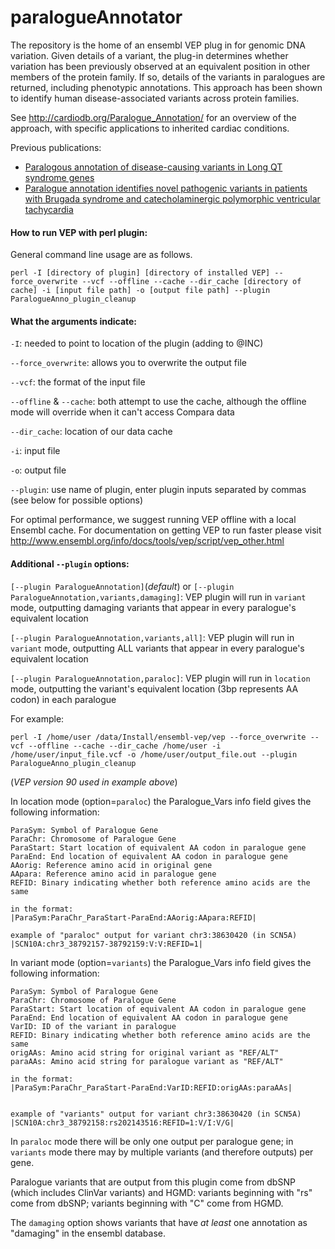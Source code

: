 # paralogueAnnotator

The repository is the home of an ensembl VEP plug in for genomic DNA variation.  Given details of a variant, the plug-in determines whether variation has been previously observed at an equivalent position in other members of the protein family.  If so, details of the variants in paralogues are returned, including phenotypic annotations.  This approach has been shown to identify human disease-associated variants across protein families.

See http://cardiodb.org/Paralogue_Annotation/ for an overview of the approach, with specific applications to inherited cardiac conditions.

Previous publications:  

- [Paralogous annotation of disease-causing variants in Long QT syndrome genes](http://onlinelibrary.wiley.com/doi/10.1002/humu.22114/abstract)  
- [Paralogue annotation identifies novel pathogenic variants in patients with Brugada syndrome and catecholaminergic polymorphic ventricular tachycardia](http://jmg.bmj.com/content/early/2013/10/17/jmedgenet-2013-101917.full)  


#### How to run VEP with perl plugin:

General command line usage are as follows. 
```
perl -I [directory of plugin] [directory of installed VEP] --force_overwrite --vcf --offline --cache --dir_cache [directory of cache] -i [input file path] -o [output file path] --plugin ParalogueAnno_plugin_cleanup
```

#### What the arguments indicate:

`-I`: needed to point to location of the plugin (adding to @INC)

`--force_overwrite`: allows you to overwrite the output file

`--vcf`: the format of the input file

`--offline` & `--cache`: both attempt to use the cache, although the offline mode will override when it can't access Compara data

`--dir_cache`: location of our data cache

`-i`: input file

`-o`: output file

`--plugin`: use name of plugin, enter plugin inputs separated by commas (see below for possible options)

For optimal performance, we suggest running VEP offline with a local Ensembl cache. For documentation on getting VEP to run faster please visit http://www.ensembl.org/info/docs/tools/vep/script/vep_other.html

#### Additional `--plugin` options:

`[--plugin ParalogueAnnotation]`(_default_) or `[--plugin ParalogueAnnotation,variants,damaging]`: VEP plugin will run in `variant` mode, outputting damaging variants that appear in every paralogue's equivalent location

`[--plugin ParalogueAnnotation,variants,all]`: VEP plugin will run in `variant` mode, outputting ALL variants that appear in every paralogue's equivalent location

`[--plugin ParalogueAnnotation,paraloc]`: VEP plugin will run in `location` mode, outputting the variant's equivalent location (3bp represents AA codon) in each paralogue

For example:
```
perl -I /home/user /data/Install/ensembl-vep/vep --force_overwrite --vcf --offline --cache --dir_cache /home/user -i /home/user/input_file.vcf -o /home/user/output_file.out --plugin ParalogueAnno_plugin_cleanup
```
(_VEP version 90 used in example above_)


In location mode (option=`paraloc`) the Paralogue_Vars info field gives the following information:

    ParaSym: Symbol of Paralogue Gene
    ParaChr: Chromosome of Paralogue Gene
    ParaStart: Start location of equivalent AA codon in paralogue gene
    ParaEnd: End location of equivalent AA codon in paralogue gene
    AAorig: Reference amino acid in original gene
    AApara: Reference amino acid in paralogue gene
    REFID: Binary indicating whether both reference amino acids are the same

    in the format:
    |ParaSym:ParaChr_ParaStart-ParaEnd:AAorig:AApara:REFID|

    example of "paraloc" output for variant chr3:38630420 (in SCN5A)
    |SCN10A:chr3_38792157-38792159:V:V:REFID=1|

In variant mode (option=`variants`) the Paralogue_Vars info field gives the following information:

    ParaSym: Symbol of Paralogue Gene
    ParaChr: Chromosome of Paralogue Gene
    ParaStart: Start location of equivalent AA codon in paralogue gene
    ParaEnd: End location of equivalent AA codon in paralogue gene
    VarID: ID of the variant in paralogue
    REFID: Binary indicating whether both reference amino acids are the same
    origAAs: Amino acid string for original variant as "REF/ALT"
    paraAAs: Amino acid string for paralogue variant as "REF/ALT"

    in the format:
    |ParaSym:ParaChr_ParaStart-ParaEnd:VarID:REFID:origAAs:paraAAs|


    example of "variants" output for variant chr3:38630420 (in SCN5A)
    |SCN10A:chr3_38792158:rs202143516:REFID=1:V/I:V/G|

In `paraloc` mode there will be only one output per paralogue gene; in `variants` mode there may by multiple variants (and therefore outputs) per gene.

Paralogue variants that are output from this plugin come from dbSNP (which includes ClinVar variants) and HGMD: variants beginning with "rs" come from dbSNP; variants beginning with "C" come from HGMD.

The `damaging` option shows variants that have *at least* one annotation as "damaging" in the ensembl database.